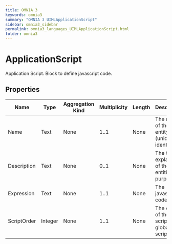 ```yaml
---
title: OMNIA 3
keywords: omnia3
summary: "OMNIA 3 UIMLApplicationScript"
sidebar: omnia3_sidebar
permalink: omnia3_languages_UIMLApplicationScript.html
folder: omnia3
---
```


# ApplicationScript
Application Script. Block to define javascript code.
## Properties

| Name | Type | Aggregation Kind | Multiplicity | Length | Description |
| --------- | --------- | --------- | --------- | --------- | --------- |
| Name | Text | None | 1..1 | None | The name of the entity (unique identifier). |
| Description | Text | None | 0..1 | None | The textual explanation of the entities’ purpose. |
| Expression | Text | None | 1..1 | None | The javascript code. |
| ScriptOrder | Integer | None | 1..1 | None | The order of the script in global script file. |


